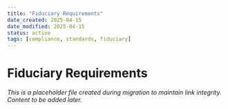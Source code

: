 ```yaml
---
title: "Fiduciary Requirements"
date_created: 2025-04-15
date_modified: 2025-04-15
status: active
tags: [compliance, standards, fiduciary]
---
```


# Fiduciary Requirements

*This is a placeholder file created during migration to maintain link integrity. Content to be added later.*

